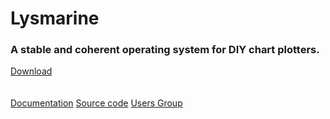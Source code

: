 
# Lysmarine

### A stable and coherent operating system for DIY chart plotters.
[ Download ](doc/download.md) <br> <br> <br>
[Documentation](doc/README.md) [Source  code](https://github.com/lysmarine/lysmarine_gen) [ Users Group ](https://www.facebook.com/groups/1072445939633174/)
